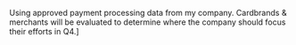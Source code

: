 Using approved payment processing data from my company. Cardbrands & merchants will be evaluated to determine where the company should focus their efforts in Q4.]
